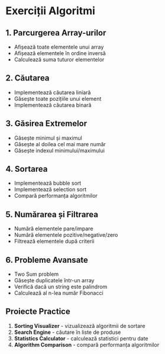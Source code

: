 # Exerciții Algoritmi

## 1. Parcurgerea Array-urilor
- Afișează toate elementele unui array
- Afișează elementele în ordine inversă
- Calculează suma tuturor elementelor

## 2. Căutarea
- Implementează căutarea liniară
- Găsește toate pozițiile unui element
- Implementează căutarea binară

## 3. Găsirea Extremelor
- Găsește minimul și maximul
- Găsește al doilea cel mai mare număr
- Găsește indexul minimului/maximului

## 4. Sortarea
- Implementează bubble sort
- Implementează selection sort
- Compară performanța algoritmilor

## 5. Numărarea și Filtrarea
- Numără elementele pare/impare
- Numără elementele pozitive/negative/zero
- Filtrează elementele după criterii

## 6. Probleme Avansate
- Two Sum problem
- Găsește duplicatele într-un array
- Verifică dacă un string este palindrom
- Calculează al n-lea număr Fibonacci

## Proiecte Practice
1. **Sorting Visualizer** - vizualizează algoritmii de sortare
2. **Search Engine** - căutare în liste de produse
3. **Statistics Calculator** - calculează statistici pentru date
4. **Algorithm Comparison** - compară performanța algoritmilor
